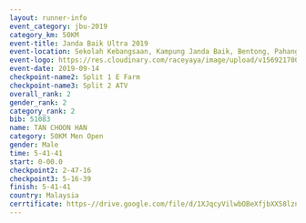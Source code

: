 ```yaml
---
layout: runner-info 
event_category: jbu-2019 
category_km: 50KM 
event-title: Janda Baik Ultra 2019  
event-location: Sekolah Kebangsaan, Kampung Janda Baik, Bentong, Pahang, Malaysia 
event-logo: https://res.cloudinary.com/raceyaya/image/upload/v1569217009/logo/janda-baik_vch1pc.jpg 
event-date: 2019-09-14 
checkpoint-name2: Split 1 E Farm 
checkpoint-name3: Split 2 ATV 
overall_rank: 2
gender_rank: 2
category_rank: 2
bib: 51083
name: TAN CHOON HAN
category: 50KM Men Open
gender: Male
time: 5-41-41
start: 0-00.0
checkpoint2: 2-47-16
checkpoint3: 5-16-39
finish: 5-41-41
country: Malaysia
cerrtificate: https-//drive.google.com/file/d/1XJqcyVilwbOBeXfjbXX58lznKqd6nkAL/view?usp=sharing
---
```

